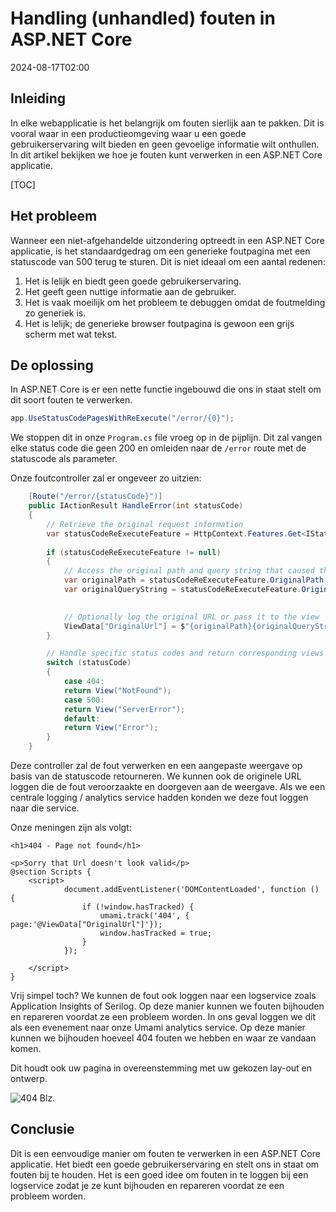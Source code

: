 # Handling (unhandled) fouten in ASP.NET Core

<!--category-- ASP.NET, Umami -->
<datetime class="hidden">2024-08-17T02:00</datetime>

## Inleiding

In elke webapplicatie is het belangrijk om fouten sierlijk aan te pakken. Dit is vooral waar in een productieomgeving waar u een goede gebruikerservaring wilt bieden en geen gevoelige informatie wilt onthullen. In dit artikel bekijken we hoe je fouten kunt verwerken in een ASP.NET Core applicatie.

[TOC]

## Het probleem

Wanneer een niet-afgehandelde uitzondering optreedt in een ASP.NET Core applicatie, is het standaardgedrag om een generieke foutpagina met een statuscode van 500 terug te sturen. Dit is niet ideaal om een aantal redenen:

1. Het is lelijk en biedt geen goede gebruikerservaring.
2. Het geeft geen nuttige informatie aan de gebruiker.
3. Het is vaak moeilijk om het probleem te debuggen omdat de foutmelding zo generiek is.
4. Het is lelijk; de generieke browser foutpagina is gewoon een grijs scherm met wat tekst.

## De oplossing

In ASP.NET Core is er een nette functie ingebouwd die ons in staat stelt om dit soort fouten te verwerken.

```csharp
app.UseStatusCodePagesWithReExecute("/error/{0}");
```

We stoppen dit in onze `Program.cs` file vroeg op in de pijplijn. Dit zal vangen elke status code die geen 200 en omleiden naar de `/error` route met de statuscode als parameter.

Onze foutcontroller zal er ongeveer zo uitzien:

```csharp
    [Route("/error/{statusCode}")]
    public IActionResult HandleError(int statusCode)
    {
        // Retrieve the original request information
        var statusCodeReExecuteFeature = HttpContext.Features.Get<IStatusCodeReExecuteFeature>();
        
        if (statusCodeReExecuteFeature != null)
        {
            // Access the original path and query string that caused the error
            var originalPath = statusCodeReExecuteFeature.OriginalPath;
            var originalQueryString = statusCodeReExecuteFeature.OriginalQueryString;

            
            // Optionally log the original URL or pass it to the view
            ViewData["OriginalUrl"] = $"{originalPath}{originalQueryString}";
        }

        // Handle specific status codes and return corresponding views
        switch (statusCode)
        {
            case 404:
            return View("NotFound");
            case 500:
            return View("ServerError");
            default:
            return View("Error");
        }
    }
```

Deze controller zal de fout verwerken en een aangepaste weergave op basis van de statuscode retourneren. We kunnen ook de originele URL loggen die de fout veroorzaakte en doorgeven aan de weergave.
Als we een centrale logging / analytics service hadden konden we deze fout loggen naar die service.

Onze meningen zijn als volgt:

```razor
<h1>404 - Page not found</h1>

<p>Sorry that Url doesn't look valid</p>
@section Scripts {
    <script>
            document.addEventListener('DOMContentLoaded', function () {
                if (!window.hasTracked) {
                    umami.track('404', { page:'@ViewData["OriginalUrl"]'});
                    window.hasTracked = true;
                }
            });

    </script>
}
```

Vrij simpel toch? We kunnen de fout ook loggen naar een logservice zoals Application Insights of Serilog. Op deze manier kunnen we fouten bijhouden en repareren voordat ze een probleem worden.
In ons geval loggen we dit als een evenement naar onze Umami analytics service. Op deze manier kunnen we bijhouden hoeveel 404 fouten we hebben en waar ze vandaan komen.

Dit houdt ook uw pagina in overeenstemming met uw gekozen lay-out en ontwerp.

![404 Blz.](new404.png)

## Conclusie

Dit is een eenvoudige manier om fouten te verwerken in een ASP.NET Core applicatie. Het biedt een goede gebruikerservaring en stelt ons in staat om fouten bij te houden. Het is een goed idee om fouten in te loggen bij een logservice zodat je ze kunt bijhouden en repareren voordat ze een probleem worden.



